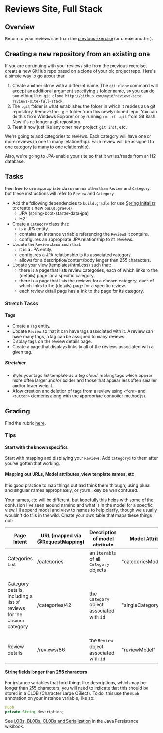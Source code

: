 # Reviews Site, Full Stack

## Overview

Return to your reviews site from the [previous exercise](../reviews-site) (or create another).

## Creating a new repository from an existing one

If you are continuing with your reviews site from the previous exercise, create a new GitHub repo based on a clone of your old project repo. Here's a simple way to go about that:

1.  Create another clone with a different name. The `git clone` command will accept an additional argument specifying a folder name, so you can do something like: `git clone http://github.com/myid/reviews-site reviews-site-full-stack`.
1.  The `.git` folder is what establishes the folder in which it resides as a git repository. Remove the `.git` folder from this newly cloned repo. You can do this from Windows Explorer or by running `rm -rf .git` from Git Bash. Now it's no longer a git repository.
1.  Treat it now just like any other new project: `git init`, etc.

We're going to add categories to reviews. Each category will have one or more reviews (a one to many relationship). Each review will be assigned to one category (a many to one relationship).

Also, we're going to JPA-enable your site so that it writes/reads from an H2 database.

## Tasks

Feel free to use appropriate class names other than `Review` and `Category`, but these instructions will refer to `Review` and `Category`.

-   Add the following dependencies to `build.gradle` (or use [Spring Initializr](https://start.spring.io/) to create a new `build.gradle`)
    -   JPA (spring-boot-starter-data-jpa)
    -   H2
-   Create a `Category` class that:
    -   is a JPA entity.
    -   contains an instance variable referencing the `Review`s it contains.
    -   configures an appropriate JPA relationship to its reviews.
-   Update the `Review` class such that:
    -   it is a JPA entity.
    -   configures a JPA relationship to its associated category.
    -   allows for a description/content/body longer than 255 characters.
-   Update your view (templates/html/css) such that:
    -   there is a page that lists review categories, each of which links to the (details) page for a specific category.
    -   there is a page that lists the reviews for a chosen category, each of which links to the (details) page for a specific review.
    -   each review detail page has a link to the page for its category.

### Stretch Tasks

#### Tags

-   Create a `Tag` entity.
-   Update `Review` so that it can have tags associated with it. A review can have many tags, a tag can be assigned to many reviews.
-   Display tags on the review details page.
-   Create a page that displays links to all of the reviews associated with a given tag.

##### Stretchier

-   Style your tags list template as a _tag cloud_, making tags which appear more often larger and/or bolder and those that appear less often smaller and/or lower weight.
-   Allow creation and deletion of tags from a review using `<form>` and `<button>` elements along with the appropriate controller method(s).

## Grading

Find the rubric [here](./rubric.md).

### Tips

#### Start with the known specifics

Start with mapping and displaying your `Review`s. Add `Category`s to them after you've gotten that working.

#### Mapping out URLs, Model attributes, view template names, etc

It is good practice to map things out and think them through, using plural and singular names appropriately, or you'll likely be well confused.

Your names, etc will be different, but hopefully this helps with some of the confusion I've seen around naming and what is in the model for a specific view. I'll append model and view to names to help clarify, though we usually wouldn't do this in the wild. Create your _own_ table that maps these things out:

| Page Intent                                                           | URL (mapped via @RequestMapping) | Description of model attribute             | Model Attribute       | Retrieved via  | View will display                                                                      | View Template name   |
| --------------------------------------------------------------------- | -------------------------------- | ------------------------------------------ | --------------------- | -------------- | -------------------------------------------------------------------------------------- | -------------------- |
| Categories List                                                       | /categories                      | an `Iterable` of all `Category` objects    | "categoriesModel"     | repo `findAll` | list of categories                                                                     | "categoriesView"     |
| Category details, including a list of reviews for the chosen category | /categories/42                   | the `Category` object associated with `id` | "singleCategoryModel" | repo `findOne` | category detail and list of reviews for that category, each of which links to a review | "singleCategoryView" |
| Review details                                                        | /reviews/86                      | the `Review` object associated with `id`   | "reviewModel"         | repo `findOne` | review details                                                                         | "reviewView"         |

#### String fields longer than 255 characters

For instance variables that hold things like descriptions, which may be longer than 255 characters, you will need to indicate that this should be stored in a CLOB (Character Large OBject). To do, this use the `@Lob` annotation on your instance variable, like so:

```java
@Lob
private String description;
```

See [LOBs, BLOBs, CLOBs and Serialization](https://en.wikibooks.org/wiki/Java_Persistence/Basic_Attributes#LOBs.2C_BLOBs.2C_CLOBs_and_Serialization) in the Java Persistence wikibook.
